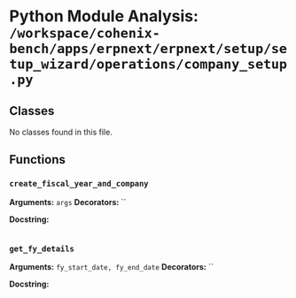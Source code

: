 # Python Module Analysis: `/workspace/cohenix-bench/apps/erpnext/erpnext/setup/setup_wizard/operations/company_setup.py`

## Classes

No classes found in this file.


## Functions

### `create_fiscal_year_and_company`
**Arguments:** `args`
**Decorators:** ``

**Docstring:**
```

```
### `get_fy_details`
**Arguments:** `fy_start_date, fy_end_date`
**Decorators:** ``

**Docstring:**
```

```

